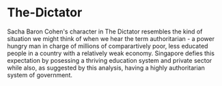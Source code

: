 # The-Dictator

Sacha Baron Cohen's character in The Dictator resembles the kind of situation we might think of when we hear the term authoritarian - a power hungry man in charge of millions of comparartively poor, less educated people in a country with a relatively weak economy. Singapore defies this expectation by posessing a thriving education system and private sector while also, as suggested by this analysis, having a highly authoritarian system of government.
